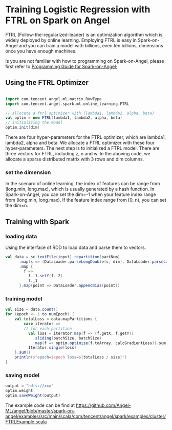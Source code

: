 # Training Logistic Regression with FTRL on  Spark on Angel

FTRL (Follow-the-regularized-leader) is an optimization algorithm which is widely deployed by online learning. Employing FTRL is easy in Spark-on-Angel and you can train a model with billions, even ten billions, dimensions once you have enough machines.

Is you are not familiar with how to programming on Spark-on-Angel, please first refer to [Programming Guide for Spark-on-Angel](https://github.com/Angel-ML/angel/blob/master/docs/programmers_guide/spark_on_angel_programing_guide_en.md);

## Using the FTRL Optimizer
```scala

import com.tencent.angel.ml.matrix.RowType
import com.tencent.angel.spark.ml.online_learning.FTRL

// allocate a ftrl optimizer with (lambda1, lambda2, alpha, beta)
val optim = new FTRL(lambda1, lambda2, alpha, beta)
// initializing the model
optim.init(dim)
```

There are four hyper-parameters for the FTRL optimizer, which are lambda1, lambda2, alpha and beta. We allocate a FTRL optimizer with these four hyper-parameters. The next step is to initialized a FTRL model. There are three vectors for FTRL, including z, n and w. In the aboving code, we allocate a sparse distributed matrix with 3 rows and dim columns.

### set the dimension
In the scenaro of online learning, the index of features can be range from (long.min, long.max), which is usually generated by a hash function. In Spark-on-Angel, you can set the dim=-1 when your feature index range from (long.min, long.max). If the feature index range from [0, n), you can set the dim=n.

## Training with Spark

### loading data
Using the interface of RDD to load data and parse them to vectors.
```scala
val data = sc.textFile(input).repartition(partNum)
      .map(s => (DataLoader.parseLongDouble(s, dim), DataLoader.parseLabel(s, false)))
      .map {
        f =>
          f._1.setY(f._2)
          f._1
      }.map(point => DataLoader.appendBias(point))
```
### training model
```scala
val size = data.count()
for (epoch <- 1 to numEpoch) {
    val totalLoss = data.mapPartitions {
        case iterator =>
        // for each partition
          val loss = iterator.map(f => (f.getX, f.getY))
            .sliding(batchSize, batchSize)
            .map(f => optim.optimize(f.toArray, calcGradientLoss)).sum
          Iterator.single(loss)
    }.sum()
    println(s"epoch=$epoch loss=${totalLoss / size}")
}
```


### saving model
```scala
output = "hdfs://xxx"
optim.weight
optim.saveWeight(output)
```

The example code can be find at https://github.com/Angel-ML/angel/blob/master/spark-on-angel/examples/src/main/scala/com/tencent/angel/spark/examples/cluster/FTRLExample.scala

